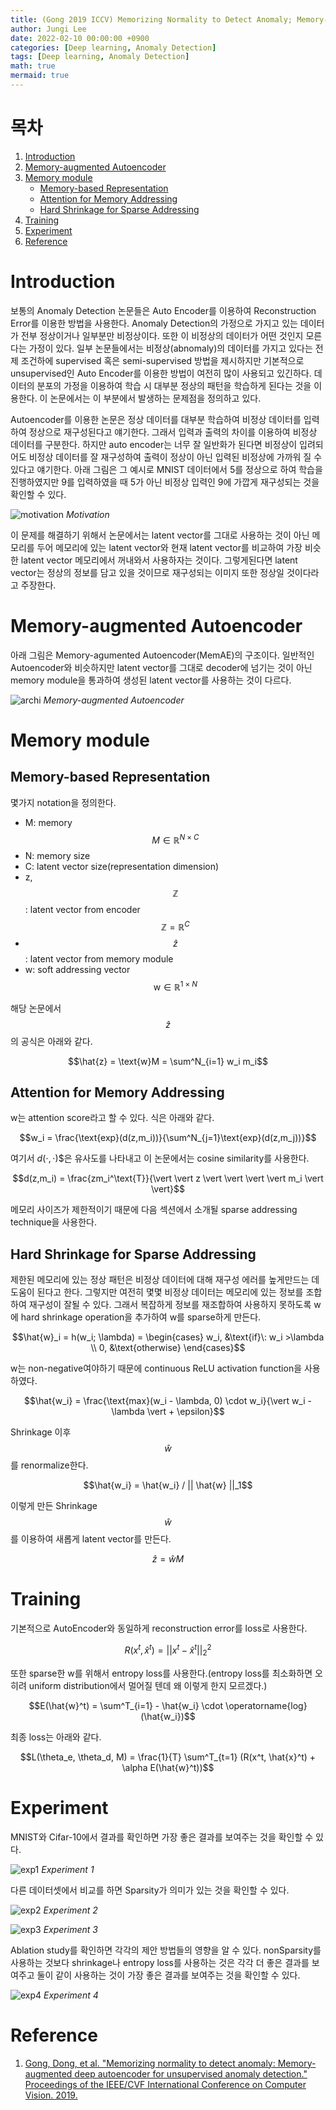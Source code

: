 ```yaml
---
title: (Gong 2019 ICCV) Memorizing Normality to Detect Anomaly; Memory-augmented Deep Autoencoder for Unsupervised Anomaly Detection 
author: Jungi Lee
date: 2022-02-10 00:00:00 +0900
categories: [Deep learning, Anomaly Detection]
tags: [Deep learning, Anomaly Detection]
math: true
mermaid: true
---
```

# 목차 
1. [Introduction](#introduction)  
1. [Memory-augmented Autoencoder](#memory-augmented-autoencoder)  
1. [Memory module](#memory-module)  
	- [Memory-based Representation](#memory-based-representation)  
	- [Attention for Memory Addressing](#attention-for-memory-addressing)  
	- [Hard Shrinkage for Sparse Addressing](#hard-shrinkage-for-sparse-addressing)  
1. [Training](#training)  
1. [Experiment](#experiment)  
1. [Reference](#reference)  

# Introduction

보통의 Anomaly Detection 논문들은 Auto Encoder를 이용하여 Reconstruction Error를 이용한 방법을 사용한다. Anomaly Detection의 가정으로 가지고 있는 데이터가 전부 정상이거나 일부분만 비정상이다. 또한 이 비정상의 데이터가 어떤 것인지 모른다는 가정이 있다. 일부 논문들에서는 비정상(abnomaly)의 데이터를 가지고 있다는 전제 조건하에 supervised 혹은 semi-supervised 방법을 제시하지만 기본적으로 unsupervised인 Auto Encoder를 이용한 방법이 여전히 많이 사용되고 있긴하다. 데이터의 분포의 가정을 이용하여 학습 시 대부분 정상의 패턴을 학습하게 된다는 것을 이용한다. 이 논문에서는 이 부분에서 발생하는 문제점을 정의하고 있다.

Autoencoder를 이용한 논문은 정상 데이터를 대부분 학습하여 비정상 데이터를 입력하여 정상으로 재구성된다고 얘기한다. 그래서 입력과 출력의 차이를 이용하여 비정상 데이터를 구분한다. 하지만 auto encoder는 너무 잘 일반화가 된다면 비정상이 입려되어도 비정상 데이터를 잘 재구성하여 출력이 정상이 아닌 입력된 비정상에 가까워 질 수 있다고 얘기한다. 아래 그림은 그 예시로 MNIST 데이터에서 5를 정상으로 하여 학습을 진행하였지만 9를 입력하였을 때 5가 아닌 비정상 입력인 9에 가깝게 재구성되는 것을 확인할 수 있다.

![motivation][motivation]
_Motivation_

이 문제를 해결하기 위해서 논문에서는 latent vector를 그대로 사용하는 것이 아닌 메모리를 두어 메모리에 있는 latent vector와 현재 latent vector를 비교하여 가장 비슷한 latent vector 메모리에서 꺼내와서 사용하자는 것이다. 그렇게된다면 latent vector는 정상의 정보를 담고 있을 것이므로 재구성되는 이미지 또한 정상일 것이다라고 주장한다.

# Memory-augmented Autoencoder 

아래 그림은 Memory-agumented Autoencoder(MemAE)의 구조이다. 일반적인 Autoencoder와 비슷하지만 latent vector를 그대로 decoder에 넘기는 것이 아닌 memory module을 통과하여 생성된 latent vector를 사용하는 것이 다르다.

![archi][archi]
_Memory-augmented Autoencoder_

# Memory module
## Memory-based Representation

몇가지 notation을 정의한다.

- M: memory $$M \in \mathbb{R}^{N\times C}$$  
- N: memory size  
- C: latent vector size(representation dimension)  
- z, $$\mathbb{Z}$$: latent vector from encoder $$\mathbb{Z}= \mathbb{R}^C$$  
- $$\hat{z}$$: latent vector from memory module  
- w: soft addressing vector $$\text{w} \in \mathbb{R}^{1 \times N}$$  

해당 논문에서 $$\hat{z}$$의 공식은 아래와 같다.

$$\hat{z} = \text{w}M = \sum^N_{i=1} w_i m_i$$

## Attention for Memory Addressing

w는 attention score라고 할 수 있다. 식은 아래와 같다.

$$w_i = \frac{\text{exp}(d(z,m_i))}{\sum^N_{j=1}\text{exp}(d(z,m_j))}$$

여기서 $d(\cdot,\cdot)$$은 유사도를 나타내고 이 논문에서는 cosine similarity를 사용한다.

$$d(z,m_i) = \frac{zm_i^\text{T}}{\vert \vert z \vert \vert \vert \vert m_i \vert \vert}$$

메모리 사이즈가 제한적이기 때문에 다음 섹션에서 소개될 sparse addressing technique을 사용한다. 


## Hard Shrinkage for Sparse Addressing

제한된 메모리에 있는 정상 패턴은 비정상 데이터에 대해 재구성 에러를 높게만드는 데 도움이 된다고 한다. 그렇지만 여전히 몇몇 비정상 데이터는 메모리에 있는 정보를 조합하여 재구성이 잘될 수 있다. 그래서 복잡하게 정보를 재조합하여 사용하지 못하도록 w에 hard shrinkage operation을 추가하여 w를 sparse하게 만든다.

$$\hat{w}_i = h(w_i; \lambda) = \begin{cases} w_i, &\text{if}\: w_i >\lambda \\ 0, &\text{otherwise} \end{cases}$$

w는 non-negative여야하기 때문에 continuous ReLU activation function을 사용하였다.

$$\hat{w_i} = \frac{\text{max}(w_i - \lambda, 0) \cdot w_i}{\vert w_i - \lambda \vert + \epsilon}$$

Shrinkage 이후 $$\hat{w}$$를 renormalize한다. 

$$\hat{w_i} = \hat{w_i} / || \hat{w} ||_1$$

이렇게 만든 Shrinkage $$\hat{w}$$를 이용하여 새롭게 latent vector를 만든다.

$$\hat{z} = \hat{w}M$$


# Training

기본적으로 AutoEncoder와 동일하게 reconstruction error를 loss로 사용한다.

$$R(x^t, \hat{x}^t) = || x^t - \hat{x}^t ||^2_2$$

또한 sparse한 w를 위해서 entropy loss를 사용한다.(entropy loss를 최소화하면 오히려 uniform distribution에서 멀어질 텐데 왜 이렇게 한지 모르겠다.)

$$E(\hat{w}^t) = \sum^T_{i=1} - \hat{w_i} \cdot \operatorname{log}(\hat{w_i})$$

최종 loss는 아래와 같다.

$$L(\theta_e, \theta_d, M) = \frac{1}{T} \sum^T_{t=1} (R(x^t, \hat{x}^t) + \alpha E(\hat{w}^t))$$

# Experiment

MNIST와 Cifar-10에서 결과를 확인하면 가장 좋은 결과를 보여주는 것을 확인할 수 있다.


![exp1][exp1]
_Experiment 1_

다른 데이터셋에서 비교를 하면 Sparsity가 의미가 있는 것을 확인할 수 있다.

![exp2][exp2]
_Experiment 2_

![exp3][exp3]
_Experiment 3_

Ablation study를 확인하면 각각의 제안 방법들의 영향을 알 수 있다. nonSparsity를 사용하는 것보다 shrinkage나 entropy loss를 사용하는 것은 각각 더 좋은 결과를 보여주고 둘이 같이 사용하는 것이 가장 좋은 결과를 보여주는 것을 확인할 수 있다. 

![exp4][exp4]
_Experiment 4_

# Reference
1. [Gong, Dong, et al. "Memorizing normality to detect anomaly: Memory-augmented deep autoencoder for unsupervised anomaly detection." Proceedings of the IEEE/CVF International Conference on Computer Vision. 2019.][paper]

[paper]: https://arxiv.org/pdf/1904.02639.pdf

[motivation]: /assets/img/DNN/MemAE/motivation.png
[archi]: /assets/img/DNN/MemAE/archi.png
[exp1]: /assets/img/DNN/MemAE/exp1.png
[exp2]: /assets/img/DNN/MemAE/exp2.png
[exp3]: /assets/img/DNN/MemAE/exp3.png
[exp4]: /assets/img/DNN/MemAE/exp4.png

